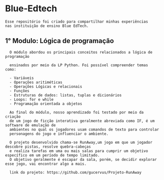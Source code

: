 # Blue-Edtech
    Esse repositório foi criado para compartilhar minhas experiências 
    nas instituição de ensino Blue EdTech.
  
  ## 1° Modulo: Lógica de programação
  
      O módulo abordou os principais conceitos relacionados a lógica de programação
      
      ensinados por meio da LP Python. Foi possível compreender temas como:
      
      - Variáveis
      - Operações aritiméticas
      - Operações Lógicas e relacionais
      - Funções
      - Estruturas de dados: listas, tuplas e dicionários
      - Loops: for e while
      - Programação orientada a objetos
      
      Ao final do módulo, nosso aprendizado foi testado por meio da criação
      de um jogo de ficção interativa geralmente abreviada como IF, é um software de emulação de
      ambientes no qual os jogadores usam comandos de texto para controlar
      personagens do jogo e influenciar o ambiente.
      
      O projeto desenvolvido chama-se RunAway,um jogo em que um jogador descobre pistas, resolve quebra-cabeças
      e realiza tarefas em uma ou mais salas para cumprir um objetivo específico em um período de tempo limitado. 
      O objetivo geralmente é escapar da sala, porém, se decidir explorar esse jogo, vai encontrar algo a mais.
      
      link do projeto: https://github.com/gucervus/Projeto-RunAway
